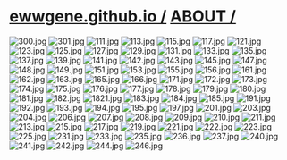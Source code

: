 ﻿
# [ewwgene.github.io /](https://ewwgene.github.io/) [ABOUT /](https://ewwgene.github.io/ABOUT)

<a id="300"></a> ![300.jpg](https://ewwgene.github.io/ABOUT/300.jpg)
<a id="301"></a> ![301.jpg](https://ewwgene.github.io/ABOUT/301.jpg)
<a id="111"></a> ![111.jpg](https://ewwgene.github.io/ABOUT/111.jpg)
<a id="113"></a> ![113.jpg](https://ewwgene.github.io/ABOUT/113.jpg)
<a id="115"></a> ![115.jpg](https://ewwgene.github.io/ABOUT/115.jpg)
<a id="117"></a> ![117.jpg](https://ewwgene.github.io/ABOUT/117.jpg)
<a id="121"></a> ![121.jpg](https://ewwgene.github.io/ABOUT/121.jpg)
<a id="123"></a> ![123.jpg](https://ewwgene.github.io/ABOUT/123.jpg)
<a id="125"></a> ![125.jpg](https://ewwgene.github.io/ABOUT/125.jpg)
<a id="127"></a> ![127.jpg](https://ewwgene.github.io/ABOUT/127.jpg)
<a id="129"></a> ![129.jpg](https://ewwgene.github.io/ABOUT/129.jpg)
<a id="131"></a> ![131.jpg](https://ewwgene.github.io/ABOUT/131.jpg)
<a id="133"></a> ![133.jpg](https://ewwgene.github.io/ABOUT/133.jpg)
<a id="135"></a> ![135.jpg](https://ewwgene.github.io/ABOUT/135.jpg)
<a id="137"></a> ![137.jpg](https://ewwgene.github.io/ABOUT/137.jpg)
<a id="139"></a> ![139.jpg](https://ewwgene.github.io/ABOUT/139.jpg)
<a id="141"></a> ![141.jpg](https://ewwgene.github.io/ABOUT/141.jpg)
<a id="142"></a> ![142.jpg](https://ewwgene.github.io/ABOUT/142.jpg)
<a id="143"></a> ![143.jpg](https://ewwgene.github.io/ABOUT/143.jpg)
<a id="145"></a> ![145.jpg](https://ewwgene.github.io/ABOUT/145.jpg)
<a id="147"></a> ![147.jpg](https://ewwgene.github.io/ABOUT/147.jpg)
<a id="148"></a> ![148.jpg](https://ewwgene.github.io/ABOUT/148.jpg)
<a id="149"></a> ![149.jpg](https://ewwgene.github.io/ABOUT/149.jpg)
<a id="151"></a> ![151.jpg](https://ewwgene.github.io/ABOUT/151.jpg)
<a id="153"></a> ![153.jpg](https://ewwgene.github.io/ABOUT/153.jpg)
<a id="155"></a> ![155.jpg](https://ewwgene.github.io/ABOUT/155.jpg)
<a id="156"></a> ![156.jpg](https://ewwgene.github.io/ABOUT/156.jpg)
<a id="161"></a> ![161.jpg](https://ewwgene.github.io/ABOUT/161.jpg)
<a id="162"></a> ![162.jpg](https://ewwgene.github.io/ABOUT/162.jpg)
<a id="163"></a> ![163.jpg](https://ewwgene.github.io/ABOUT/163.jpg)
<a id="165"></a> ![165.jpg](https://ewwgene.github.io/ABOUT/165.jpg)
<a id="166"></a> ![166.jpg](https://ewwgene.github.io/ABOUT/166.jpg)
<a id="171"></a> ![171.jpg](https://ewwgene.github.io/ABOUT/171.jpg)
<a id="172"></a> ![172.jpg](https://ewwgene.github.io/ABOUT/172.jpg)
<a id="173"></a> ![173.jpg](https://ewwgene.github.io/ABOUT/173.jpg)
<a id="174"></a> ![174.jpg](https://ewwgene.github.io/ABOUT/174.jpg)
<a id="175"></a> ![175.jpg](https://ewwgene.github.io/ABOUT/175.jpg)
<a id="176"></a> ![176.jpg](https://ewwgene.github.io/ABOUT/176.jpg)
<a id="177"></a> ![177.jpg](https://ewwgene.github.io/ABOUT/177.jpg)
<a id="178"></a> ![178.jpg](https://ewwgene.github.io/ABOUT/178.jpg)
<a id="179"></a> ![179.jpg](https://ewwgene.github.io/ABOUT/179.jpg)
<a id="180"></a> ![180.jpg](https://ewwgene.github.io/ABOUT/180.jpg)
<a id="181"></a> ![181.jpg](https://ewwgene.github.io/ABOUT/181.jpg)
<a id="182"></a> ![182.jpg](https://ewwgene.github.io/ABOUT/182.jpg)
<a id="1821"></a> ![1821.jpg](https://ewwgene.github.io/ABOUT/1821.jpg)
<a id="183"></a> ![183.jpg](https://ewwgene.github.io/ABOUT/183.jpg)
<a id="184"></a> ![184.jpg](https://ewwgene.github.io/ABOUT/184.jpg)
<a id="185"></a> ![185.jpg](https://ewwgene.github.io/ABOUT/185.jpg)
<a id="191"></a> ![191.jpg](https://ewwgene.github.io/ABOUT/191.jpg)
<a id="192"></a> ![192.jpg](https://ewwgene.github.io/ABOUT/192.jpg)
<a id="193"></a> ![193.jpg](https://ewwgene.github.io/ABOUT/193.jpg)
<a id="194"></a> ![194.jpg](https://ewwgene.github.io/ABOUT/194.jpg)
<a id="195"></a> ![195.jpg](https://ewwgene.github.io/ABOUT/195.jpg)
<a id="197"></a> ![197.jpg](https://ewwgene.github.io/ABOUT/197.jpg)
<a id="201"></a> ![201.jpg](https://ewwgene.github.io/ABOUT/201.jpg)
<a id="203"></a> ![203.jpg](https://ewwgene.github.io/ABOUT/203.jpg)
<a id="204"></a> ![204.jpg](https://ewwgene.github.io/ABOUT/204.jpg)
<a id="206"></a> ![206.jpg](https://ewwgene.github.io/ABOUT/206.jpg)
<a id="207"></a> ![207.jpg](https://ewwgene.github.io/ABOUT/207.jpg)
<a id="208"></a> ![208.jpg](https://ewwgene.github.io/ABOUT/208.jpg)
<a id="209"></a> ![209.jpg](https://ewwgene.github.io/ABOUT/209.jpg)
<a id="210"></a> ![210.jpg](https://ewwgene.github.io/ABOUT/210.jpg)
<a id="211"></a> ![211.jpg](https://ewwgene.github.io/ABOUT/211.jpg)
<a id="213"></a> ![213.jpg](https://ewwgene.github.io/ABOUT/213.jpg)
<a id="215"></a> ![215.jpg](https://ewwgene.github.io/ABOUT/215.jpg)
<a id="217"></a> ![217.jpg](https://ewwgene.github.io/ABOUT/217.jpg)
<a id="219"></a> ![219.jpg](https://ewwgene.github.io/ABOUT/219.jpg)
<a id="221"></a> ![221.jpg](https://ewwgene.github.io/ABOUT/221.jpg)
<a id="222"></a> ![222.jpg](https://ewwgene.github.io/ABOUT/222.jpg)
<a id="223"></a> ![223.jpg](https://ewwgene.github.io/ABOUT/223.jpg)
<a id="225"></a> ![225.jpg](https://ewwgene.github.io/ABOUT/225.jpg)
<a id="231"></a> ![231.jpg](https://ewwgene.github.io/ABOUT/231.jpg)
<a id="233"></a> ![233.jpg](https://ewwgene.github.io/ABOUT/233.jpg)
<a id="235"></a> ![235.jpg](https://ewwgene.github.io/ABOUT/235.jpg)
<a id="236"></a> ![236.jpg](https://ewwgene.github.io/ABOUT/236.jpg)
<a id="237"></a> ![237.jpg](https://ewwgene.github.io/ABOUT/237.jpg)
<a id="240"></a> ![240.jpg](https://ewwgene.github.io/ABOUT/240.jpg)
<a id="241"></a> ![241.jpg](https://ewwgene.github.io/ABOUT/241.jpg)
<a id="242"></a> ![242.jpg](https://ewwgene.github.io/ABOUT/242.jpg)
<a id="244"></a> ![244.jpg](https://ewwgene.github.io/ABOUT/244.jpg)
<a id="246"></a> ![246.jpg](https://ewwgene.github.io/ABOUT/246.jpg)

    